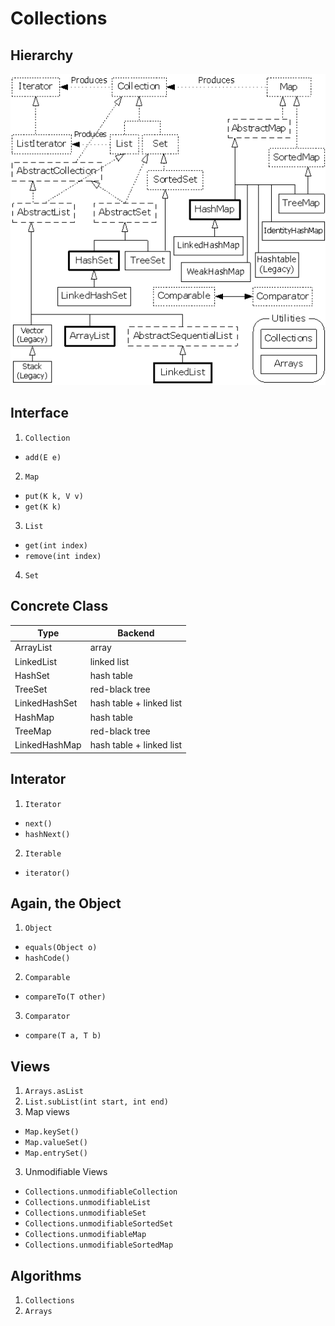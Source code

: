 Collections
===========

Hierarchy
---------
![hierarchy](collections.png)

Interface
---------
1. `Collection`
  * `add(E e)`
2. `Map`
  * `put(K k, V v)`
  * `get(K k)`
3. `List`
  * `get(int index)`
  * `remove(int index)`
4. `Set`

Concrete Class
--------------

Type | Backend
---- | -------
ArrayList | array
LinkedList | linked list
HashSet | hash table
TreeSet | red-black tree
LinkedHashSet | hash table + linked list
HashMap | hash table
TreeMap | red-black tree
LinkedHashMap | hash table + linked list

Interator
---------
1. `Iterator`
  * `next()`
  * `hashNext()`
2. `Iterable`
  * `iterator()`

Again, the Object
-----------------
1. `Object`
  * `equals(Object o)`
  * `hashCode()`
2. `Comparable`
  * `compareTo(T other)`
3. `Comparator`
  * `compare(T a, T b)`

Views
-----
1. `Arrays.asList`
2. `List.subList(int start, int end)`
3. Map views
  * `Map.keySet()`
  * `Map.valueSet()`
  * `Map.entrySet()`
3. Unmodifiable Views
  * `Collections.unmodifiableCollection`
  * `Collections.unmodifiableList`
  * `Collections.unmodifiableSet`
  * `Collections.unmodifiableSortedSet`
  * `Collections.unmodifiableMap`
  * `Collections.unmodifiableSortedMap`
  
Algorithms
----------
1. `Collections`
2. `Arrays`
